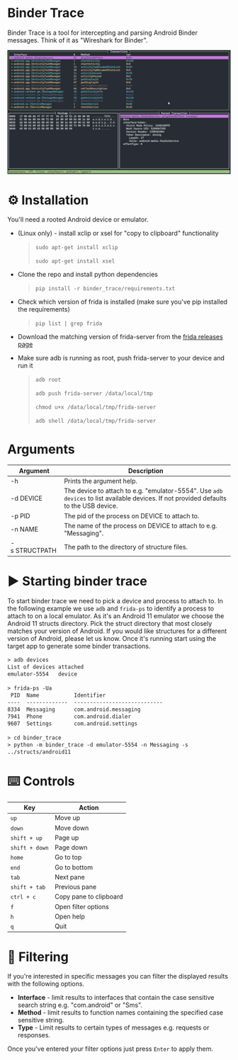 # Binder Trace

Binder Trace is a tool for intercepting and parsing Android Binder messages. Think of it as "Wireshark for Binder".

![binder-trace demo](./binder-trace.gif)




# ⚙️ Installation

You'll need a rooted Android device or emulator.

* (Linux only) - install xclip or xsel for "copy to clipboard" functionality
    > `sudo apt-get install xclip`
    >
    > `sudo apt-get install xsel`

* Clone the repo and install python dependencies
    > `pip install -r binder_trace/requirements.txt`
* Check which version of frida is installed (make sure you've pip installed the requirements)
    > `pip list | grep frida`
* Download the matching version of frida-server from the [frida releases page](https://github.com/frida/frida/releases)
* Make sure adb is running as root, push frida-server to your device and run it
    > `adb root`
    > 
    > `adb push frida-server /data/local/tmp`
    >
    > `chmod u+x /data/local/tmp/frida-server`
    >
    > `adb shell /data/local/tmp/frida-server`
 

# Arguments

| Argument             | Description                                                                                                                            |
|----------------------|----------------------------------------------------------------------------------------------------------------------------------------|
| -h                   | Prints the argument help.                                                                                                              |
| -d&nbsp;DEVICE       | The device to attach to e.g. "emulator-5554". Use `adb devices` to list available devices. If not provided defaults to the USB device. |
| -p&nbsp;PID          | The pid of the process on DEVICE to attach to.                                                                                         |
| -n&nbsp;NAME         | The name of the process on DEVICE to attach to e.g. "Messaging".                                                                       |
| -s&nbsp;STRUCTPATH   | The path to the directory of structure files.             |


# ▶️ Starting binder trace

To start binder trace we need to pick a device and process to attach to. 
In the following example we use `adb` and `frida-ps` to identify a process to attach to on a local emulator. As it's an Android 11 emulator we choose the Android 11 structs directory. Pick the struct directory that most closely matches your version of Android. If you would like structures for a different version of Android, please let us know. Once it's running start using the target app to generate some binder transactions. 

```
> adb devices
List of devices attached
emulator-5554   device

> frida-ps -Ua
 PID  Name           Identifier
----  -------------  ----------------------------
8334  Messaging      com.android.messaging
7941  Phone          com.android.dialer
9607  Settings       com.android.settings

> cd binder_trace
> python -m binder_trace -d emulator-5554 -n Messaging -s ../structs/android11
```

# ⌨️ Controls

| Key              | Action                        |
|------------------|-------------------------------|
| `up`             | Move up                       |
| `down`           | Move down                     |
| `shift + up`     | Page up                       |
| `shift + down`   | Page down                     |
| `home`           | Go to top                     |
| `end`            | Go to bottom                  |
| `tab`            | Next pane                     |
| `shift + tab`    | Previous pane                 |
| `ctrl + c`       | Copy pane to clipboard        |
| `f`              | Open filter options           |
| `h`              | Open help                     |
| `q`              | Quit                          |

# 🔎 Filtering
If you're interested in specific messages you can filter the displayed results with the following options. 

* __Interface__ - limit results to interfaces that contain the case sensitive search string e.g. "com.android" or "Sms".
* __Method__ - limit results to function names containing the specified case sensitive string.
* __Type__ - Limit results to certain types of messages e.g. requests or responses.

Once you've entered your filter options just press `Enter` to apply them.